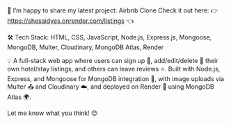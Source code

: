 🎉 I’m happy to share my latest project: Airbnb Clone
Check it out here:
👉 https://shesaidyes.onrender.com/listings 👈

🛠️ Tech Stack: HTML, CSS, JavaScript, Node.js, Express.js, Mongoose, MongoDB, Multer, Cloudinary, MongoDB Atlas, Render

💡 A full-stack web app where users can sign up 🔐, add/edit/delete 🏨 their own hotel/stay listings, and others can leave reviews ⭐.
Built with Node.js, Express, and Mongoose for MongoDB integration 🧩, with image uploads via Multer 📤 and Cloudinary ☁️, and deployed on Render 🚀 using MongoDB Atlas 🌍.

Let me know what you think! 😊
